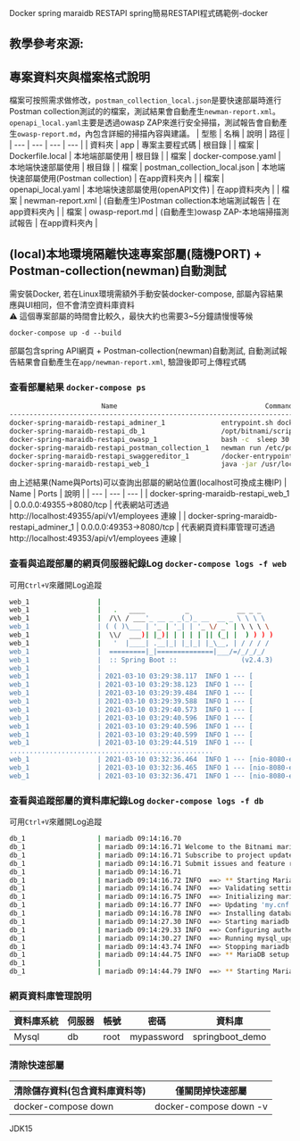 Docker spring maraidb RESTAPI
spring簡易RESTAPI程式碼範例-docker

## 教學參考來源:

## 專案資料夾與檔案格式說明
檔案可按照需求做修改，`postman_collection_local.json`是要快速部屬時進行Postman collection測試的的檔案，測試結果會自動產生`newman-report.xml`。`openapi_local.yaml`主要是透過owasp ZAP來進行安全掃描，測試報告會自動產生`owasp-report.md`，內包含詳細的掃描內容與建議。
| 型態 | 名稱 | 說明 | 路徑 |
| --- | --- | --- | --- |
| 資料夾 | app | 專案主要程式碼 | 根目錄 |
| 檔案 | Dockerfile.local | 本地端部屬使用 | 根目錄 |
| 檔案 | docker-compose.yaml | 本地端快速部屬使用 | 根目錄 |
| 檔案 | postman_collection_local.json | 本地端快速部屬使用(Postman collection) | 在app資料夾內 |
| 檔案 | openapi_local.yaml | 本地端快速部屬使用(openAPI文件) | 在app資料夾內 | 
| 檔案 | newman-report.xml | (自動產生)Postman collection本地端測試報告 | 在app資料夾內 |
| 檔案 | owasp-report.md | (自動產生)owasp ZAP-本地端掃描測試報告 | 在app資料夾內 |

## (local)本地環境隔離快速專案部屬(隨機PORT) + Postman-collection(newman)自動測試 
需安裝Docker, 若在Linux環境需額外手動安裝docker-compose, 部屬內容結果應與UI相同，但不會清空資料庫資料  
:warning: 這個專案部屬的時間會比較久，最快大約也需要3~5分鐘請慢慢等候
``` 
docker-compose up -d --build 
```
部屬包含spring API網頁 + Postman-collection(newman)自動測試, 自動測試報告結果會自動產生在`app/newman-report.xml`, 驗證後即可上傳程式碼
### 查看部屬結果 `docker-compose ps`
```sh
                       Name                                     Command                  State                    Ports
------------------------------------------------------------------------------------------------------------------------------------
docker-spring-maraidb-restapi_adminer_1              entrypoint.sh docker-php-e ...   Up             0.0.0.0:49353->8080/tcp
docker-spring-maraidb-restapi_db_1                   /opt/bitnami/scripts/maria ...   Up (healthy)   3306/tcp
docker-spring-maraidb-restapi_owasp_1                bash -c  sleep 30 && zap-a ...   Exit 2
docker-spring-maraidb-restapi_postman_collection_1   newman run /etc/postman/po ...   Exit 0
docker-spring-maraidb-restapi_swaggereditor_1        /docker-entrypoint.sh sh / ...   Up             80/tcp, 0.0.0.0:49352->8080/tcp
docker-spring-maraidb-restapi_web_1                  java -jar /usr/local/tomca ...   Up (healthy)   0.0.0.0:49355->8080/tcp
```
由上述結果(Name與Ports)可以查詢出部屬的網站位置(localhost可換成主機IP)
| Name | Ports | 說明 |
| --- | --- | --- |
| docker-spring-maraidb-restapi_web_1 | 0.0.0.0:49355->8080/tcp | 代表網站可透過http://localhost:49355/api/v1/employees 連線 | 
| docker-spring-maraidb-restapi_adminer_1 | 0.0.0.0:49353->8080/tcp | 代表網頁資料庫管理可透過http://localhost:49353/api/v1/employees 連線 |
### 查看與追蹤部屬的網頁伺服器紀錄Log `docker-compose logs -f web`
可用`Ctrl+V`來離開Log追蹤
```sh
web_1                 |
web_1                 |   .   ____          _            __ _ _
web_1                 |  /\\ / ___'_ __ _ _(_)_ __  __ _ \ \ \ \
web_1                 | ( ( )\___ | '_ | '_| | '_ \/ _` | \ \ \ \
web_1                 |  \\/  ___)| |_)| | | | | || (_| |  ) ) ) )
web_1                 |   '  |____| .__|_| |_|_| |_\__, | / / / /
web_1                 |  =========|_|==============|___/=/_/_/_/
web_1                 |  :: Spring Boot ::                (v2.4.3)
web_1                 |
web_1                 | 2021-03-10 03:29:38.117  INFO 1 --- [           main] com.example.demo.DemoApplication         : Starting DemoApplication v0.0.1-SNAPSHOT using Java 11.0.10 on 2aedcf197dc3 with PID 1 (/usr/local/tomcat/webapps/ROOT.jar started by root in /usr/local/tomcat)
web_1                 | 2021-03-10 03:29:38.123  INFO 1 --- [           main] com.example.demo.DemoApplication         : No active profile set, falling back to default profiles: default
web_1                 | 2021-03-10 03:29:39.484  INFO 1 --- [           main] .s.d.r.c.RepositoryConfigurationDelegate : Bootstrapping Spring Data JPA repositories in DEFAULT mode.
web_1                 | 2021-03-10 03:29:39.588  INFO 1 --- [           main] .s.d.r.c.RepositoryConfigurationDelegate : Finished Spring Data repository scanning in 88 ms. Found 1 JPA repository interfaces.
web_1                 | 2021-03-10 03:29:40.573  INFO 1 --- [           main] o.s.b.w.embedded.tomcat.TomcatWebServer  : Tomcat initialized with port(s): 8080 (http)
web_1                 | 2021-03-10 03:29:40.596  INFO 1 --- [           main] o.apache.catalina.core.StandardService   : Starting service [Tomcat]
web_1                 | 2021-03-10 03:29:40.596  INFO 1 --- [           main] org.apache.catalina.core.StandardEngine  : Starting Servlet engine: [Apache Tomcat/9.0.43]
web_1                 | 2021-03-10 03:29:40.599  INFO 1 --- [           main] o.a.catalina.core.AprLifecycleListener   : Loaded Apache Tomcat Native library [1.2.26] using APR path ''
web_1                 | 2021-03-10 03:29:44.519  INFO 1 --- [           main] com.example.demo.DemoApplication         : Started DemoApplication in 7.437 seconds (JVM running for 8.386)
...................................................
web_1                 | 2021-03-10 03:32:36.464  INFO 1 --- [nio-8080-exec-1] o.a.c.c.C.[Tomcat].[localhost].[/]       : Initializing Spring DispatcherServlet 'dispatcherServlet'
web_1                 | 2021-03-10 03:32:36.465  INFO 1 --- [nio-8080-exec-1] o.s.web.servlet.DispatcherServlet        : Initializing Servlet 'dispatcherServlet'
web_1                 | 2021-03-10 03:32:36.471  INFO 1 --- [nio-8080-exec-1] o.s.web.servlet.DispatcherServlet        : Completed initialization in 5 ms
```
### 查看與追蹤部屬的資料庫紀錄Log `docker-compose logs -f db`
可用`Ctrl+V`來離開Log追蹤
```sh
db_1                  | mariadb 09:14:16.70
db_1                  | mariadb 09:14:16.71 Welcome to the Bitnami mariadb container
db_1                  | mariadb 09:14:16.71 Subscribe to project updates by watching https://github.com/bitnami/bitnami-docker-mariadb
db_1                  | mariadb 09:14:16.71 Submit issues and feature requests at https://github.com/bitnami/bitnami-docker-mariadb/issues
db_1                  | mariadb 09:14:16.71
db_1                  | mariadb 09:14:16.72 INFO  ==> ** Starting MariaDB setup **
db_1                  | mariadb 09:14:16.74 INFO  ==> Validating settings in MYSQL_*/MARIADB_* env vars
db_1                  | mariadb 09:14:16.75 INFO  ==> Initializing mariadb database
db_1                  | mariadb 09:14:16.77 INFO  ==> Updating 'my.cnf' with custom configuration
db_1                  | mariadb 09:14:16.78 INFO  ==> Installing database
db_1                  | mariadb 09:14:27.30 INFO  ==> Starting mariadb in background
db_1                  | mariadb 09:14:29.33 INFO  ==> Configuring authentication
db_1                  | mariadb 09:14:30.27 INFO  ==> Running mysql_upgrade
db_1                  | mariadb 09:14:43.74 INFO  ==> Stopping mariadb
db_1                  | mariadb 09:14:44.75 INFO  ==> ** MariaDB setup finished! **
db_1                  |
db_1                  | mariadb 09:14:44.79 INFO  ==> ** Starting MariaDB **

```
### 網頁資料庫管理說明
| 資料庫系統 | 伺服器 | 帳號 | 密碼 | 資料庫 |
| --- | --- | --- | --- | --- |
| Mysql | db | root | mypassword | springboot_demo |
### 清除快速部屬
| 清除儲存資料(包含資料庫資料等) | 僅關閉掉快速部屬 |
| --- | --- |
| docker-compose down | docker-compose down -v | 

JDK15
